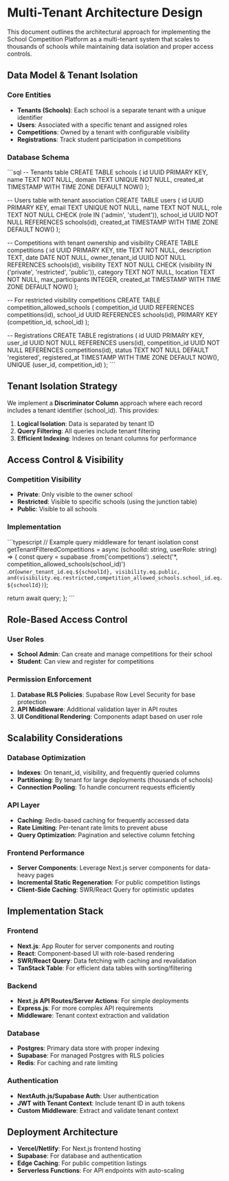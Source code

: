 # Multi-Tenant Architecture Design

This document outlines the architectural approach for implementing the School Competition Platform as a multi-tenant system that scales to thousands of schools while maintaining data isolation and proper access controls.

## Data Model & Tenant Isolation

### Core Entities

- **Tenants (Schools)**: Each school is a separate tenant with a unique identifier
- **Users**: Associated with a specific tenant and assigned roles
- **Competitions**: Owned by a tenant with configurable visibility
- **Registrations**: Track student participation in competitions

### Database Schema

\`\`\`sql
-- Tenants table
CREATE TABLE schools (
  id UUID PRIMARY KEY,
  name TEXT NOT NULL,
  domain TEXT UNIQUE NOT NULL,
  created_at TIMESTAMP WITH TIME ZONE DEFAULT NOW()
);

-- Users table with tenant association
CREATE TABLE users (
  id UUID PRIMARY KEY,
  email TEXT UNIQUE NOT NULL,
  name TEXT NOT NULL,
  role TEXT NOT NULL CHECK (role IN ('admin', 'student')),
  school_id UUID NOT NULL REFERENCES schools(id),
  created_at TIMESTAMP WITH TIME ZONE DEFAULT NOW()
);

-- Competitions with tenant ownership and visibility
CREATE TABLE competitions (
  id UUID PRIMARY KEY,
  title TEXT NOT NULL,
  description TEXT,
  date DATE NOT NULL,
  owner_tenant_id UUID NOT NULL REFERENCES schools(id),
  visibility TEXT NOT NULL CHECK (visibility IN ('private', 'restricted', 'public')),
  category TEXT NOT NULL,
  location TEXT NOT NULL,
  max_participants INTEGER,
  created_at TIMESTAMP WITH TIME ZONE DEFAULT NOW()
);

-- For restricted visibility competitions
CREATE TABLE competition_allowed_schools (
  competition_id UUID REFERENCES competitions(id),
  school_id UUID REFERENCES schools(id),
  PRIMARY KEY (competition_id, school_id)
);

-- Registrations
CREATE TABLE registrations (
  id UUID PRIMARY KEY,
  user_id UUID NOT NULL REFERENCES users(id),
  competition_id UUID NOT NULL REFERENCES competitions(id),
  status TEXT NOT NULL DEFAULT 'registered',
  registered_at TIMESTAMP WITH TIME ZONE DEFAULT NOW(),
  UNIQUE (user_id, competition_id)
);
\`\`\`

## Tenant Isolation Strategy

We implement a **Discriminator Column** approach where each record includes a tenant identifier (school_id). This provides:

1. **Logical Isolation**: Data is separated by tenant ID
2. **Query Filtering**: All queries include tenant filtering
3. **Efficient Indexing**: Indexes on tenant columns for performance

## Access Control & Visibility

### Competition Visibility

- **Private**: Only visible to the owner school
- **Restricted**: Visible to specific schools (using the junction table)
- **Public**: Visible to all schools

### Implementation

\`\`\`typescript
// Example query middleware for tenant isolation
const getTenantFilteredCompetitions = async (schoolId: string, userRole: string) => {
  const query = supabase
    .from('competitions')
    .select('*, competition_allowed_schools(school_id)')
    .or(`owner_tenant_id.eq.${schoolId}, visibility.eq.public, and(visibility.eq.restricted,competition_allowed_schools.school_id.eq.${schoolId})`);
  
  return await query;
};
\`\`\`

## Role-Based Access Control

### User Roles

- **School Admin**: Can create and manage competitions for their school
- **Student**: Can view and register for competitions

### Permission Enforcement

1. **Database RLS Policies**: Supabase Row Level Security for base protection
2. **API Middleware**: Additional validation layer in API routes
3. **UI Conditional Rendering**: Components adapt based on user role

## Scalability Considerations

### Database Optimization

- **Indexes**: On tenant_id, visibility, and frequently queried columns
- **Partitioning**: By tenant for large deployments (thousands of schools)
- **Connection Pooling**: To handle concurrent requests efficiently

### API Layer

- **Caching**: Redis-based caching for frequently accessed data
- **Rate Limiting**: Per-tenant rate limits to prevent abuse
- **Query Optimization**: Pagination and selective column fetching

### Frontend Performance

- **Server Components**: Leverage Next.js server components for data-heavy pages
- **Incremental Static Regeneration**: For public competition listings
- **Client-Side Caching**: SWR/React Query for optimistic updates

## Implementation Stack

### Frontend

- **Next.js**: App Router for server components and routing
- **React**: Component-based UI with role-based rendering
- **SWR/React Query**: Data fetching with caching and revalidation
- **TanStack Table**: For efficient data tables with sorting/filtering

### Backend

- **Next.js API Routes/Server Actions**: For simple deployments
- **Express.js**: For more complex API requirements
- **Middleware**: Tenant context extraction and validation

### Database

- **Postgres**: Primary data store with proper indexing
- **Supabase**: For managed Postgres with RLS policies
- **Redis**: For caching and rate limiting

### Authentication

- **NextAuth.js/Supabase Auth**: User authentication
- **JWT with Tenant Context**: Include tenant ID in auth tokens
- **Custom Middleware**: Extract and validate tenant context

## Deployment Architecture

- **Vercel/Netlify**: For Next.js frontend hosting
- **Supabase**: For database and authentication
- **Edge Caching**: For public competition listings
- **Serverless Functions**: For API endpoints with auto-scaling
